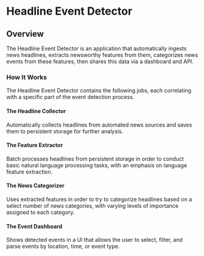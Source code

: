 Headline Event Detector
===
## Overview
The Headline Event Detector is an application that automatically ingests news headlines, 
extracts newsworthy features from them, categorizes news events from these features, 
then shares this data via a dashboard and API.

### How It Works
The Headline Event Detector contains the following jobs, each correlating with a specific 
part of the event detection process.

#### The Headline Collector
Automatically collects headlines from automated news sources and saves them to persistent 
storage for further analysis.
#### The Feature Extractor
Batch processes headlines from persistent storage in order to conduct basic natural 
language processing tasks, with an emphasis on language feature extraction.
#### The News Categorizer
Uses extracted features in order to try to categorize headlines based on a select number 
of news categories, with varying levels of importance assigned to each category. 
#### The Event Dashboard
Shows detected events in a UI that allows the user to select, filter, and parse events by 
location, time, or event type. 